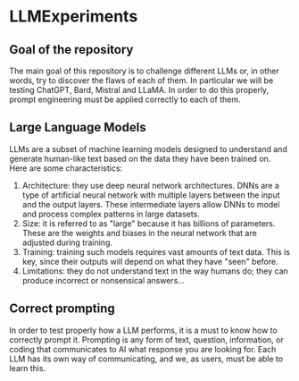 # LLMExperiments
## Goal of the repository
The main goal of this repository is to challenge different LLMs or, in other words, try to discover the flaws of each of them. In particular we will be testing ChatGPT, Bard, Mistral and LLaMA. In order to do this properly, prompt engineering must be applied correctly to each of them.


## Large Language Models
LLMs are a subset of machine learning models designed to understand and generate human-like text based on the data they have been trained on. Here are some characteristics:

1. Architecture: they use deep neural network architectures. DNNs are a type of artificial neural network with multiple layers between the input and the output layers. These intermediate layers allow DNNs to model and process complex patterns in large datasets.
2. Size: it is referred to as "large" because it has billions of parameters. These are the weights and biases in the neural network that are adjusted during training.
3. Training: training such models requires vast amounts of text data. This is key, since their outputs will depend on what they have "seen" before.
4. Limitations: they do not understand text in the way humans do; they can produce incorrect or nonsensical answers...


## Correct prompting
In order to test properly how a LLM performs, it is a must to know how to correctly prompt it. Prompting is any form of text, question, information, or coding that communicates to AI what response you are looking for. Each LLM has its own way of communicating, and we, as users, must be able to learn this. 
